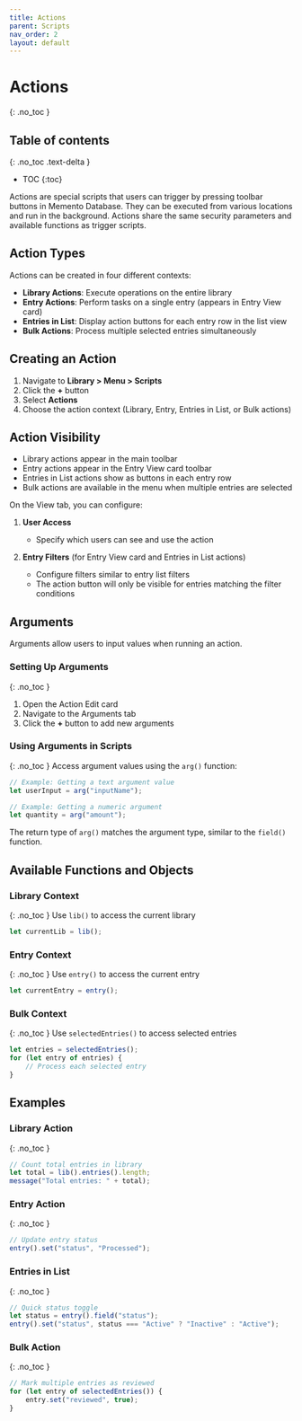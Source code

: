 ```yaml
---
title: Actions
parent: Scripts
nav_order: 2
layout: default
---
```


# Actions
{: .no_toc } 

## Table of contents
{: .no_toc .text-delta }

- TOC
{:toc}

Actions are special scripts that users can trigger by pressing toolbar buttons in Memento Database. They can be executed from various locations and run in the background. Actions share the same security parameters and available functions as trigger scripts.

## Action Types

Actions can be created in four different contexts:
- **Library Actions**: Execute operations on the entire library
- **Entry Actions**: Perform tasks on a single entry (appears in Entry View card)
- **Entries in List**: Display action buttons for each entry row in the list view
- **Bulk Actions**: Process multiple selected entries simultaneously

## Creating an Action
1. Navigate to **Library > Menu > Scripts**
2. Click the **+** button
3. Select **Actions**
4. Choose the action context (Library, Entry, Entries in List, or Bulk actions)

## Action Visibility

- Library actions appear in the main toolbar
- Entry actions appear in the Entry View card toolbar
- Entries in List actions show as buttons in each entry row
- Bulk actions are available in the menu when multiple entries are selected

On the View tab, you can configure:
1. **User Access**
   - Specify which users can see and use the action

2. **Entry Filters** (for Entry View card and Entries in List actions)
   - Configure filters similar to entry list filters
   - The action button will only be visible for entries matching the filter conditions

## Arguments

Arguments allow users to input values when running an action.

### Setting Up Arguments
{: .no_toc } 
1. Open the Action Edit card
2. Navigate to the Arguments tab
3. Click the **+** button to add new arguments

### Using Arguments in Scripts
{: .no_toc } 
Access argument values using the `arg()` function:

```javascript
// Example: Getting a text argument value
let userInput = arg("inputName");

// Example: Getting a numeric argument
let quantity = arg("amount");
```

The return type of `arg()` matches the argument type, similar to the `field()` function.

## Available Functions and Objects

### Library Context
{: .no_toc } 
Use `lib()` to access the current library
```javascript
let currentLib = lib();
```

### Entry Context
{: .no_toc } 
Use `entry()` to access the current entry
```javascript
let currentEntry = entry();
```

### Bulk Context 
{: .no_toc } 
Use `selectedEntries()` to access selected entries
```javascript
let entries = selectedEntries();
for (let entry of entries) {
    // Process each selected entry
}
```

## Examples

### Library Action
{: .no_toc } 
```javascript
// Count total entries in library
let total = lib().entries().length;
message("Total entries: " + total);
```

### Entry Action
{: .no_toc } 
```javascript
// Update entry status
entry().set("status", "Processed");
```

### Entries in List
{: .no_toc } 
```javascript
// Quick status toggle
let status = entry().field("status");
entry().set("status", status === "Active" ? "Inactive" : "Active");
```

### Bulk Action
{: .no_toc } 
```javascript
// Mark multiple entries as reviewed
for (let entry of selectedEntries()) {
    entry.set("reviewed", true);
}
```
